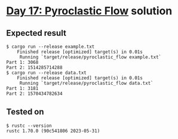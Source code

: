 # [Day 17: Pyroclastic Flow](https://adventofcode.com/2022/day/17) solution

## Expected result
```
$ cargo run --release example.txt
    Finished release [optimized] target(s) in 0.01s
     Running `target/release/pyroclastic_flow example.txt`
Part 1: 3068
Part 2: 1514285714288
$ cargo run --release data.txt
    Finished release [optimized] target(s) in 0.01s
     Running `target/release/pyroclastic_flow data.txt`
Part 1: 3181
Part 2: 1570434782634
```

## Tested on
```
$ rustc --version
rustc 1.70.0 (90c541806 2023-05-31)
```
